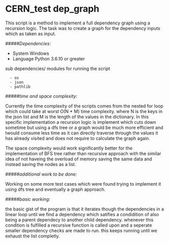 # CERN_test dep_graph


This script is a method to implement a full dependency graph using a recursion logic. The task was to create a graph for the dependency inputs which as taken as input.

#####*Dependencies:*

  - System Windows
  - Language Python 3.6.10 or greater
  
  sub dependencies/ modules for running the script
  
      - os 
      - json
      - pathlib




#####*time and space complexity:* 

Currently the time complexity of the scripts comes from the nested for loop which could take at worst O(N * M) time complexity. where N is the keys in the json list and M is the length of the values in the dictionary. In this specific implementation a recursion logic is implement which cuts down sometime but using a dfs tree or a graph would be much more efficient and twould consume less time as it can directly traverse through the values it has already visited and does not require to calculate the graph again.
  
The space complexity would work significantly better for the implementation of BFS tree rather than recursive approach with the similar idea of not haveing the overload of memory saving the same data and instead saving the nodes as a list.

#####*additional work to be done:*

Working on some more test cases which were found
trying to implement it using dfs tree and eventually a graph approach.

#####*basic working:* 

the basic gist of the program is that it iterates though the dependencies in a linear loop until we find a dependency which satifies a condidition of also being a parent dependecy to another child dependency. whenever this condition is fulfilled a recursive function is called upon and a seperate smaller dependency checks are made to run. this keeps running until we exhaust the list completly.
